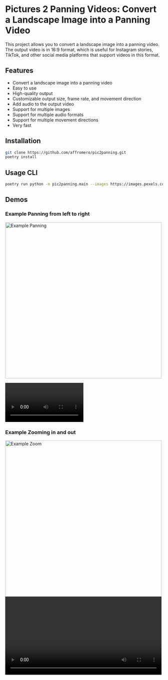 # Pictures 2 Panning Videos: Convert a Landscape Image into a Panning Video

This project allows you to convert a landscape image into a panning video. The output video is in 16:9 format, which is useful for Instagram stories, TikTok, and other social media platforms that support videos in this format.

## Features

- Convert a landscape image into a panning video
- Easy to use
- High-quality output
- Customizable output size, frame rate, and movement direction
- Add audio to the output video
- Support for multiple images
- Support for multiple audio formats
- Support for multiple movement directions
- Very fast

## Installation

```bash
git clone https://github.com/affromero/pic2panning.git
poetry install
```

## Usage CLI

```bash
poetry run python -m pic2panning.main --images https://images.pexels.com/photos/3125171/pexels-photo-3125171.jpeg --output_file output.mp4 --time 5 --ratio 16:9 --audio.files https://www.youtube.com/watch?v=dQw4w9WgXcQ --output_size 1080 1920 --fps 240 --movement panning-lr
```

## Demos

### Example Panning from left to right

<img src="https://images.pexels.com/photos/29188556/pexels-photo-29188556/free-photo-of-stunning-sunset-over-mulafossur-waterfall-faroe-islands.jpeg" alt="Example Panning" width="500"/>

<video src='assets/demo_panning.mp4' width=250/> | <video src='assets/demo_panning_focus.mp4' width=250/>

### Example Zooming in and out

<img src="https://images.pexels.com/photos/2113566/pexels-photo-2113566.jpeg" alt="Example Zoom" width="500"/>

<video src='assets/demo_zoom.mp4' width=500/>

## Contributing

Contributions are welcome! Please open an issue or submit a pull request.

## License

This project is licensed under the MIT License
